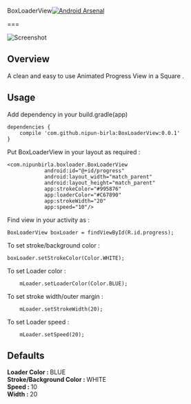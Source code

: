 BoxLoaderView[![Android Arsenal](https://img.shields.io/badge/Android%20Arsenal-BoxLoaderView-brightgreen.svg?style=flat)](https://android-arsenal.com/details/1/5907)

===

![Screenshot](https://github.com/nipun-birla/BoxLoaderView/blob/master/preview.gif)

<h2>Overview</h2>
A clean and easy to use Animated Progress View in a Square
.
<h2>Usage</h2>

Add dependency in your build.gradle(app)

    dependencies {
        compile 'com.github.nipun-birla:BoxLoaderView:0.0.1'
    }

Put BoxLoaderView in your layout as required :

    <com.nipunbirla.boxloader.BoxLoaderView
                android:id="@+id/progress"
                android:layout_width="match_parent"
                android:layout_height="match_parent"
                app:strokeColor="#995876"
                app:loaderColor="#C67890"
                app:strokeWidth="20"
                app:speed="10"/>

Find view in your activity as :

    BoxLoaderView boxLoader = findViewById(R.id.progress);

To set stroke/background color :

    boxLoader.setStrokeColor(Color.WHITE);

To set Loader color :

        mLoader.setLoaderColor(Color.BLUE);

To set stroke width/outer margin :

        mLoader.setStrokeWidth(20);

To set Loader speed :

        mLoader.setSpeed(20);

<h2>Defaults</h2>

<b>Loader Color : </b> BLUE<br>
<b>Stroke/Background Color : </b> WHITE<br>
<b>Speed : </b> 10<br>
<b>Width : </b> 20



